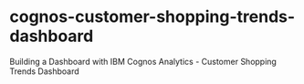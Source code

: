 # cognos-customer-shopping-trends-dashboard
Building a Dashboard with IBM Cognos Analytics - Customer Shopping Trends Dashboard
